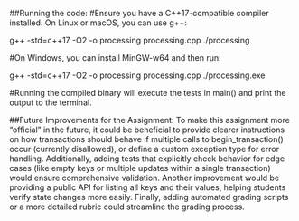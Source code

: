 ##Running the code:
#Ensure you have a C++17-compatible compiler installed. On Linux or macOS, you can use g++:

g++ -std=c++17 -O2 -o processing processing.cpp
./processing


#On Windows, you can install MinGW-w64 and then run:

g++ -std=c++17 -O2 -o processing processing.cpp
./processing.exe

#Running the compiled binary will execute the tests in main() and print the output to the terminal.

##Future Improvements for the Assignment: 
To make this assignment more “official” in the future, it could be beneficial to provide clearer instructions on how transactions should behave if multiple calls to begin_transaction() occur (currently disallowed), or define a custom exception type for error handling. Additionally, adding tests that explicitly check behavior for edge cases (like empty keys or multiple updates within a single transaction) would ensure comprehensive validation. Another improvement would be providing a public API for listing all keys and their values, helping students verify state changes more easily. Finally, adding automated grading scripts or a more detailed rubric could streamline the grading process.
